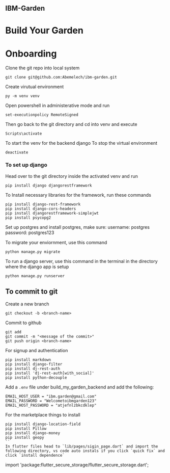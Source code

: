 ## IBM-Garden

# Build Your Garden

# Onboarding

Clone the git repo into local system
```
git clone git@github.com:Abemelech/ibm-garden.git
```

Create virutual environment
```
py -m venv venv

```
Open powershell in administerative mode and run
```
set-executionpolicy RemoteSigned
```
Then go back to the git directory and cd into venv and execute
```
Scripts\activate
```
To start the venv for the backend django
To stop the virtual environment
```
deactivate
```
### To set up django
Head over to the git directory inside the activated venv and run
```
pip install django djangorestframework
```
To Install necessary libraries for the framework, run these commands
```
pip install django-rest-framework
pip install django-cors-headers
pip install djangorestframework-simplejwt
pip install psycopg2
```
Set up postgres and install postgres, make sure:
username: postgres
password: postgres123

To migrate your enviornment, use this command
```
python manage.py migrate
```
To run a django server, use this command in the terminal in the directory where the django app is setup
```
python manage.py runserver
```

## To commit to git
Create a new branch
```
git checkout -b <branch-name>
```
Commit to github
```
git add
git commit -m "<message of the commit>"
git push origin <branch-name>
```

For signup and authentication
```
pip install markdown
pip install django-filter
pip install dj-rest-auth
pip install 'dj-rest-auth[with_social]'
pip install python-decouple
```

Add a `.env` file under build_my_garden_backend and add the following:
```
EMAIL_HOST_USER = "ibm.garden@gmail.com"
EMAIL_PASSWORD = "Welcometoibmgarden123"
EMAIL_HOST_PASSWORD = "atjefnlzbkcdklep"
```

For the marketplace things to install
```
pip install django-location-field
pip install Pillow
pip install django-money
pip install geopy
``
In flutter files head to `lib/pages/sigin_page.dart` and import the following directory, vs code auto instals if you click `quick fix` and click `install dependence`
```
import 'package:flutter_secure_storage/flutter_secure_storage.dart';
```